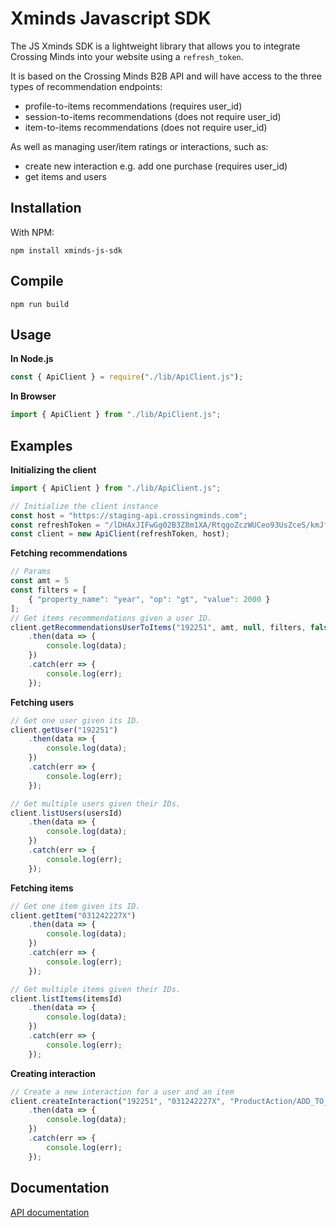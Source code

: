 # Xminds Javascript SDK

The JS Xminds SDK is a lightweight library that allows you to integrate Crossing Minds into your website using a `refresh_token`. 

It is based on the Crossing Minds B2B API and will have access to the three types of recommendation endpoints:
- profile-to-items recommendations (requires user_id)
- session-to-items recommendations (does not require user_id)
- item-to-items recommendations (does not require user_id)


As well as managing user/item ratings or interactions, such as:
- create new interaction e.g. add one purchase (requires user_id)
- get items and users



## Installation

With NPM:
```
npm install xminds-js-sdk
```

## Compile
```
npm run build
```

## Usage

**In Node.js**

```js
const { ApiClient } = require("./lib/ApiClient.js");
```

**In Browser**

```js
import { ApiClient } from "./lib/ApiClient.js";
```

## Examples

**Initializing the client**
```js
import { ApiClient } from "./lib/ApiClient.js";

// Initialize the client instance
const host = "https://staging-api.crossingminds.com";
const refreshToken = "/lDHAxJIFwGg02B3Z8m1XA/RtqgoZczWUCeo93UsZceS/kmJfe8p++50hOBJnyaqjrU8pPGmFmCvSxk6JPdxTg=="; // comes from the backend, and is linked to db_id and userId
const client = new ApiClient(refreshToken, host);
```

**Fetching recommendations**
```js
// Params
const amt = 5
const filters = [
    { "property_name": "year", "op": "gt", "value": 2000 }
];
// Get items recommendations given a user ID.
client.getRecommendationsUserToItems("192251", amt, null, filters, false)
    .then(data => {
        console.log(data);
    })
    .catch(err => {
        console.log(err);
    });
```

**Fetching users**
```js
// Get one user given its ID.
client.getUser("192251")
    .then(data => {
        console.log(data);
    })
    .catch(err => {
        console.log(err);
    });

// Get multiple users given their IDs.
client.listUsers(usersId)
    .then(data => {
        console.log(data);
    })
    .catch(err => {
        console.log(err);
    });
```

**Fetching items**
```js
// Get one item given its ID.
client.getItem("031242227X")
    .then(data => {
        console.log(data);
    })
    .catch(err => {
        console.log(err);
    });

// Get multiple items given their IDs.
client.listItems(itemsId)
    .then(data => {
        console.log(data);
    })
    .catch(err => {
        console.log(err);
    });
```

**Creating interaction**
```js
// Create a new interaction for a user and an item
client.createInteraction("192251", "031242227X", "ProductAction/ADD_TO_CART", null)
    .then(data => {
        console.log(data);
    })
    .catch(err => {
        console.log(err);
    });
```

## Documentation

[API documentation](https://docs.api.crossingminds.com/index.html)
